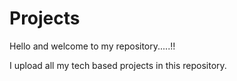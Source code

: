 # Projects

Hello and welcome to my repository.....!!

I upload all my tech based projects in this repository.
